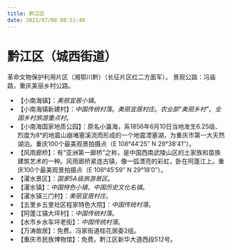 ```yaml
---
title: 黔江区
date: 2021/07/08 08:51:40
---
```


# 黔江区（城西街道）
革命文物保护利用片区（湘鄂川黔）（长征片区红二方面军）。
景观公路：冯庙路，重庆美丽乡村公路。
* 【小南海镇】：*美丽宜居小镇*。
* 【小南海镇新建村】：*中国传统村落*。*美丽宜居村庄*。*农业部“美丽乡村”*。*全国乡村旅游重点村*。
* 【小南海国家地质公园】：原名小瀛海，系1856年6月10日当地发生6.25级、烈度为8°的地震山崩堵塞溪流而形成的一个地震湮塞湖，为重庆市第一大天然湖泊。重庆100个最美观景拍摄点（E 108°44′25″ N 29°38′41″）。
* 【风雨廊桥】：有“亚洲第一廊桥”之称，是中国西南武陵山区的土家族和苗族建筑艺术的一种。风雨廊桥紧连古镇，像一弧漂亮的彩虹，卧在阿蓬江上。重庆100个最美观景拍摄点（E 108°45′59″ N 29°18′0″）。
* 【濯水景区】：*国家5A级旅游景区*。
* 【濯水镇】：*中国特色小镇*，*中国历史文化名镇*。
* 【濯水镇三门村】：*美丽宜居村庄*。
* 【五里乡五里社区程家特色大院】：*中国传统村落*。
* 【阿蓬江镇大坪村】：*中国传统村落*。
* 【水市乡水车坪老街】：*中国传统村落*。
* 【万涛故居】：免费。冯家街道桂花居委2组。
* 【重庆市民族博物馆】：免费。黔江区新华大道西段512号。
